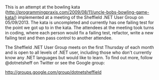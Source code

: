 This is an attempt at the bowling kata (http://programmingpraxis.com/2009/08/11/uncle-bobs-bowling-game-kata/) implemented at a meeting of the Sheffield .NET User Group on 05/09/2013. The kata is uncompleted and currently has one failing test for the point we got up to in the kata. The attendees at the meeting took turns in coding, where each person would fix a failing test, refactor, write a new failing test and then pass control to another attendee.

The Sheffield .NET User Group meets on the first Thursday of each month and is open to all levels of .NET user, including those who don't currently know any .NET languages but would like to learn. To find out more, follow @dotnetsheff on Twitter or see the Google group:

http://groups.google.com/group/dotnetsheffield

